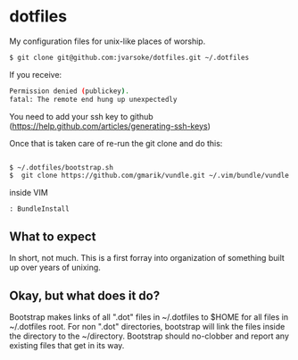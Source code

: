 dotfiles
========

My configuration files for unix-like places of worship.

``` bash
$ git clone git@github.com:jvarsoke/dotfiles.git ~/.dotfiles

```
If you receive:
``` bash
Permission denied (publickey).
fatal: The remote end hung up unexpectedly
```
You need to add your ssh key to github (https://help.github.com/articles/generating-ssh-keys)

Once that is taken care of re-run the git clone and do this:
``` bash

$ ~/.dotfiles/bootstrap.sh
$  git clone https://github.com/gmarik/vundle.git ~/.vim/bundle/vundle
```

inside VIM
```
: BundleInstall

```

## What to expect
In short, not much.  This is a first forray into organization of something built up over years of unixing.

## Okay, but what does it do?
Bootstrap makes links of all ".dot" files in ~/.dotfiles to $HOME for all files in ~/.dotfiles root.
For non ".dot" directories, bootstrap will link the files inside the directory to the ~/directory.
Bootstrap should no-clobber and report any existing files that get in its way.
